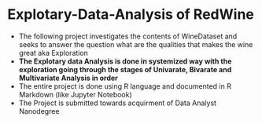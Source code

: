 # Explotary-Data-Analysis of RedWine

* The following project investigates the contents of WineDataset and seeks to answer the question what are the qualities that makes the wine great aka Exploration
* **The Explotary data Analysis is done in systemized way with the exploration going through the stages of Univarate, Bivarate and Multivariate Analysis in order**
* The entire project is done using R language and documented in R Markdown (like Jupyter Notebook)
* The Project is submitted towards acquirment of Data Analyst Nanodegree